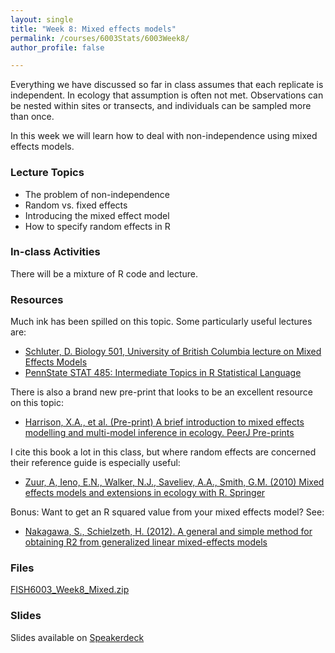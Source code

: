 ```yaml
---
layout: single
title: "Week 8: Mixed effects models"
permalink: /courses/6003Stats/6003Week8/
author_profile: false

---
```


Everything we have discussed so far in class assumes that each replicate is independent. In ecology that assumption is often not met. Observations can be nested within sites or transects, and individuals can be sampled more than once.

In this week we will learn how to deal with non-independence using mixed effects models.

### Lecture Topics

* The problem of non-independence
* Random vs. fixed effects
* Introducing the mixed effect model
* How to specify random effects in R
		
### In-class Activities

There will be a mixture of R code and lecture.

### Resources
 
Much ink has been spilled on this topic. Some particularly useful lectures are: 

- [Schluter, D. Biology 501, University of British Columbia lecture on Mixed Effects Models](https://www.zoology.ubc.ca/~bio501/lecturepdf/05.Models%20with%20random%20effects.pdf)
- [PennState STAT 485: Intermediate Topics in R Statistical Language](https://onlinecourses.science.psu.edu/stat485/node/68)

There is also a brand new pre-print that looks to be an excellent resource on this topic:

- [Harrison, X.A., et al. (Pre-print) A brief introduction to mixed effects modelling and multi-model inference in ecology. PeerJ Pre-prints](https://peerj.com/preprints/3113.pdf)

I cite this book a lot in this class, but where random effects are concerned their reference guide is especially useful:

- [Zuur, A, Ieno, E.N., Walker, N.J., Saveliev, A.A., Smith, G.M. (2010) Mixed effects models and extensions in ecology with R. Springer](http://www.highstat.com/index.php/mixed-effects-models-and-extensions-in-ecology-with-r)

Bonus: Want to get an R squared value from your mixed effects model? See:

- [Nakagawa, S., Schielzeth, H. (2012). A general and simple method for obtaining R2 from generalized linear mixed-effects models](http://www.highstat.com/index.php/mixed-effects-models-and-extensions-in-ecology-with-r)

### Files

[FISH6003_Week8_Mixed.zip](/assets/images/6003/FISH6003_Week8_Mixed.zip)

### Slides


Slides available on [Speakerdeck](https://speakerdeck.com/pandalusplatyceros/fish-6003-week-8-mixed-effects-models)


